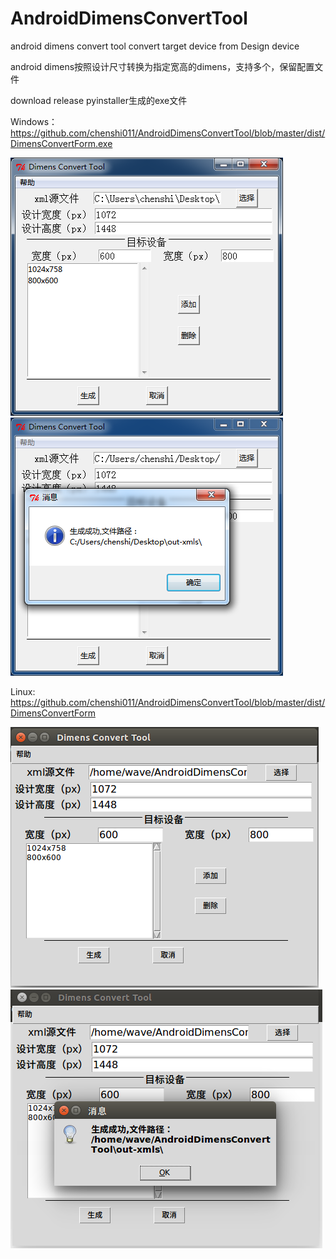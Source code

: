 # AndroidDimensConvertTool
android dimens convert tool
convert target device from Design device

android dimens按照设计尺寸转换为指定宽高的dimens，支持多个，保留配置文件

download release 
pyinstaller生成的exe文件

Windows：
https://github.com/chenshi011/AndroidDimensConvertTool/blob/master/dist/DimensConvertForm.exe

![](screenshot1.png)
![](screenshot2.png)

Linux:
https://github.com/chenshi011/AndroidDimensConvertTool/blob/master/dist/DimensConvertForm

![](screenshot1_Linux.png)
![](screenshot2_Linux.png)

